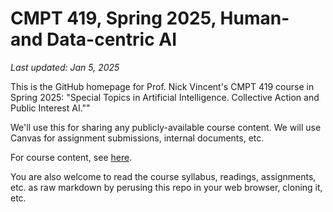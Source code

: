 # CMPT 419, Spring 2025, Human- and Data-centric AI

*Last updated: Jan 5, 2025*

This is the GitHub homepage for Prof. Nick Vincent's CMPT 419 course in Spring 2025: "Special Topics in Artificial Intelligence. Collective Action and Public Interest AI.""

We'll use this for sharing any publicly-available course content. We will use Canvas for assignment submissions, internal documents, etc.

For course content, see [here](https://nickmvincent.github.io/cmpt419_fall2025/).

You are also welcome to read the course syllabus, readings, assignments, etc. as raw markdown by perusing this repo in your web browser, cloning it, etc.
